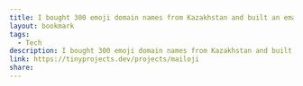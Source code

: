 ```yaml
---
title: I bought 300 emoji domain names from Kazakhstan and built an email service
layout: bookmark
tags:
  - Tech
description: I bought 300 emoji domain names from Kazakhstan and built an emoji email address service. In the process I went viral on Tik Tok, made $1000 in a week, hired a Japanese voice actor, and learnt about the weird world of emoji domains.
link: https://tinyprojects.dev/projects/mailoji
share:
---
```


